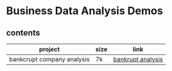 # Business Data Analysis Demos

## contents

| project                    | size | link                                                                                                                                         |
| -------------------------- | ---- | -------------------------------------------------------------------------------------------------------------------------------------------- |
| bankcrupt company analysis | 7k   | [bankrupt analysis](https://github.com/Jeromexsu/business_data_analysis/blob/d0dc0a911f6316c8674976b3f88f7427254fcc8e/bankrupt/analysis.ipynb)  |

